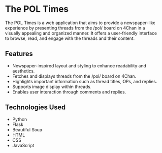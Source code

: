 # The POL Times

The POL Times is a web application that aims to provide a newspaper-like experience by presenting threads from the /pol/ board on 4Chan in a visually appealing and organized manner. It offers a user-friendly interface to browse, read, and engage with the threads and their content.

## Features

- Newspaper-inspired layout and styling to enhance readability and aesthetics.
- Fetches and displays threads from the /pol/ board on 4Chan.
- Highlights important information such as thread titles, OPs, and replies.
- Supports image display within threads.
- Enables user interaction through comments and replies.

## Technologies Used

- Python
- Flask
- Beautiful Soup
- HTML
- CSS
- JavaScript

